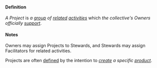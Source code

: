 #### Definition

*A Project* is *a [group](https://github.com/gcassel/Modular-Organizing-Terminology/blob/master/terms/group.md) of [related](https://github.com/gcassel/Modular-Organizing-Terminology/blob/master/terms/relate.md) [activities](https://github.com/gcassel/Modular-Organizing-Terminology/blob/master/terms/activity.md)* which *the collective's Owners officially [support](https://github.com/gcassel/Modular-Organizing-Terminology/blob/master/terms/support.md)*.

#### Notes

Owners may assign Projects to Stewards, and Stewards may assign Facilitators for related activities.

Projects are often [defined](https://github.com/gcassel/Modular-Organizing-Terminology/blob/master/terms/define.md) by the intention to *[create](https://github.com/gcassel/Modular-Organizing-Terminology/blob/master/terms/create.md) a specific [product](https://github.com/gcassel/Modular-Organizing-Terminology/blob/master/terms/produce.md)*.
